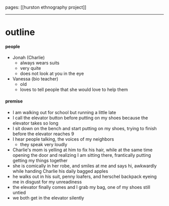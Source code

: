 pages: [[hurston ethnography project]]

___

# outline

#### people
- Jonah (Charlie)
	- always wears suits
	- very quite
	- does not look at you in the eye 
- Vanessa (bio teacher)
	- old
	- loves to tell people that she would love to help them


#### premise
- I am walking out for school but running a little late
- I call the elevator button before putting on my shoes because the elevator takes so long
- I sit down on the bench and start putting on my shoes, trying to finish before the elevator reaches 9 
- I hear people talking, the voices of my neighbors
	- they speak very loudly
- Charlie's mom is yelling at him to fix his hair, while at the same time opening the door and realizing I am sitting there, frantically putting getting my things together
- she is comically in her robe, and smiles at me and says hi, awkwardly while handing Charlie his daily bagged apples
- he walks out in his suit, penny loafers, and herschel backpack eyeing me in disgust for my unreadiness
- the elevator finally comes and I grab my bag, one of my shoes still untied
- we both get in the elevator silently

